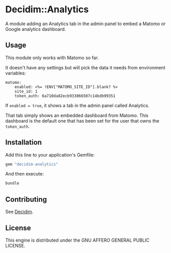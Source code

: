# Decidim::Analytics

A module adding an Analytics tab in the admin panel to embed a Matomo or Google analytics dashboard.

## Usage

This module only works with Matomo so far.

It doesn't have any settings but will pick the data it needs from environment variables:
```
matomo:
    enabled: <%= !ENV["MATOMO_SITE_ID"].blank? %>
    site_id: 1
    token_auth: 6a710da82ecb933866507c14bdb99351
```

If `enabled = true`, it shows a tab in the admin panel called Analytics.

That tab simply shows an embedded dashboard from Matomo. This dashboard is the default one that has been set for the user that owns the `token_auth`.

## Installation

Add this line to your application's Gemfile:

```ruby
gem "decidim-analytics"
```

And then execute:

```bash
bundle
```

## Contributing

See [Decidim](https://github.com/decidim/decidim).

## License

This engine is distributed under the GNU AFFERO GENERAL PUBLIC LICENSE.
